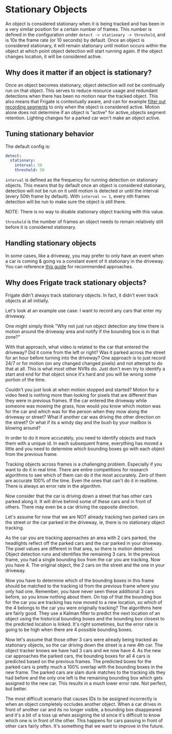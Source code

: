 # Stationary Objects

An object is considered stationary when it is being tracked and has been in a very similar position for a certain number of frames. This number is defined in the configuration under `detect -> stationary -> threshold`, and is 10x the frame rate (or 10 seconds) by default. Once an object is considered stationary, it will remain stationary until motion occurs within the object at which point object detection will start running again. If the object changes location, it will be considered active.

## Why does it matter if an object is stationary?

Once an object becomes stationary, object detection will not be continually run on that object. This serves to reduce resource usage and redundant detections when there has been no motion near the tracked object. This also means that Frigate is contextually aware, and can for example [filter out recording segments](record.md#what-do-the-different-retain-modes-mean) to only when the object is considered active. Motion alone does not determine if an object is "active" for active_objects segment retention. Lighting changes for a parked car won't make an object active.

## Tuning stationary behavior

The default config is:

```yaml
detect:
  stationary:
    interval: 50
    threshold: 50
```

`interval` is defined as the frequency for running detection on stationary objects. This means that by default once an object is considered stationary, detection will not be run on it until motion is detected or until the interval (every 50th frame by default). With `interval >= 1`, every nth frames detection will be run to make sure the object is still there.

NOTE: There is no way to disable stationary object tracking with this value.

`threshold` is the number of frames an object needs to remain relatively still before it is considered stationary.

## Handling stationary objects

In some cases, like a driveway, you may prefer to only have an event when a car is coming & going vs a constant event of it stationary in the driveway. You can reference [this guide](../guides/parked_cars.md) for recommended approaches.

## Why does Frigate track stationary objects?

Frigate didn't always track stationary objects. In fact, it didn't even track objects at all initially.

Let's look at an example use case: I want to record any cars that enter my driveway.

One might simply think "Why not just run object detection any time there is motion around the driveway area and notify if the bounding box is in that zone?"

With that approach, what video is related to the car that entered the driveway? Did it come from the left or right? Was it parked across the street for an hour before turning into the driveway? One approach is to just record 24/7 or for motion (on any changed changed pixels) and not attempt to do that at all. This is what most other NVRs do. Just don't even try to identify a start and end for that object since it's hard and you will be wrong some portion of the time.

Couldn't you just look at when motion stopped and started? Motion for a video feed is nothing more than looking for pixels that are different than they were in previous frames. If the car entered the driveway while someone was mowing the grass, how would you know which motion was for the car and which was for the person when they mow along the driveway or street? What if another car was driving the other direction on the street? Or what if its a windy day and the bush by your mailbox is blowing around?

In order to do it more accurately, you need to identify objects and track them with a unique id. In each subsequent frame, everything has moved a little and you need to determine which bounding boxes go with each object from the previous frame.

Tracking objects across frames is a challenging problem. Especially if you want to do it in real time. There are entire competitions for research algorithms to see which of them can do it the most accurately. Zero of them are accurate 100% of the time. Even the ones that can't do it in realtime. There is always an error rate in the algorithm.

Now consider that the car is driving down a street that has other cars parked along it. It will drive behind some of these cars and in front of others. There may even be a car driving the opposite direction.

Let's assume for now that we are NOT already tracking two parked cars on the street or the car parked in the driveway, ie, there is no stationary object tracking.

As the car you are tracking approaches an area with 2 cars parked, the headlights reflect off the parked cars and the car parked in your driveway. The pixel values are different in that area, so there is motion detected. Object detection runs and identifies the remaining 3 cars. In the previous frame, you had a single bounding box from the car you are tracking. Now you have 4. The original object, the 2 cars on the street and the one in your driveway.

Now you have to determine which of the bounding boxes in this frame should be matched to the tracking id from the previous frame where you only had one. Remember, you have never seen these additional 3 cars before, so you know nothing about them. On top of that the bounding box for the car you are tracking has now moved to a new location, so which of the 4 belongs to the car you were originally tracking? The algorithms here are fairly good. They use a Kalman filter to predict the next location of an object using the historical bounding boxes and the bounding box closest to the predicted location is linked. It's right sometimes, but the error rate is going to be high when there are 4 possible bounding boxes.

Now let's assume that those other 3 cars were already being tracked as stationary objects, so the car driving down the street is a new 4th car. The object tracker knows we have had 3 cars and we now have 4. As the new car approaches the parked cars, the bounding boxes for all 4 cars is predicted based on the previous frames. The predicted boxes for the parked cars is pretty much a 100% overlap with the bounding boxes in the new frame. The parked cars are slam dunk matches to the tracking ids they had before and the only one left is the remaining bounding box which gets assigned to the new car. This results in a much lower error rate. Not perfect, but better.

The most difficult scenario that causes IDs to be assigned incorrectly is when an object completely occludes another object. When a car drives in front of another car and its no longer visible, a bounding box disappeared and it's a bit of a toss up when assigning the id since it's difficult to know which one is in front of the other. This happens for cars passing in front of other cars fairly often. It's something that we want to improve in the future.
